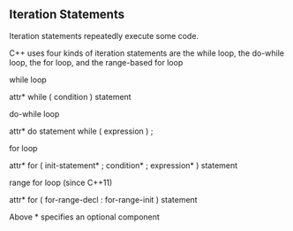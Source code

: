 ## Iteration Statements
Iteration statements repeatedly execute some code.

C++ uses four kinds of iteration statements are the while loop, the do-while loop, the for loop, and the range-based for loop


while loop

  attr* while ( condition )
    statement

do-while loop

  attr* do
    statement
  while ( expression ) ;

for loop

  attr\* for ( init-statement\* ; condition\* ; expression* )
    statement

range for loop (since C++11)

  attr* for ( for-range-decl : for-range-init )
    statement


Above * specifies an optional component 
